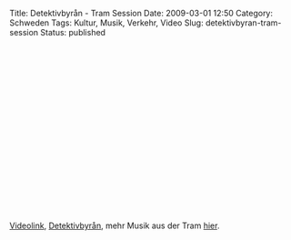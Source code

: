 Title: Detektivbyrån - Tram Session
Date: 2009-03-01 12:50
Category: Schweden
Tags: Kultur, Musik, Verkehr, Video
Slug: detektivbyran-tram-session
Status: published

<p>
<object width="480" height="295">
<param name="movie" value="http://www.youtube-nocookie.com/v/mi7wAi4jKpA&amp;hl=en&amp;fs=1&amp;rel=0"></param><param name="allowFullScreen" value="true"></param><param name="allowscriptaccess" value="always"></param>
<embed src="http://www.youtube-nocookie.com/v/mi7wAi4jKpA&amp;hl=en&amp;fs=1&amp;rel=0" type="application/x-shockwave-flash" allowscriptaccess="always" allowfullscreen="true" width="480" height="295">
</embed>
</object>
  
[Videolink](http://www.youtube.com/watch?v=mi7wAi4jKpA),
[Detektivbyrån](http://www.detektivbyran.net/), mehr Musik aus der Tram
[hier](http://www.thetramsessions.se/).
</p>

